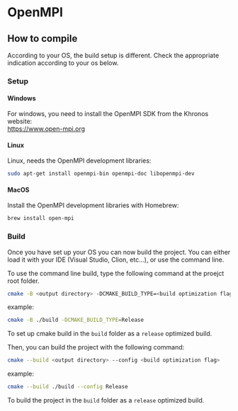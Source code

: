 # OpenMPI

## How to compile

According to your OS, the build setup is different. Check the appropriate indication according to your os below.

### Setup

#### Windows

For windows, you need to install the OpenMPI SDK from the Khronos website:  
<https://www.open-mpi.org>

#### Linux

Linux, needs the OpenMPI development libraries:

```bash
sudo apt-get install openmpi-bin openmpi-doc libopenmpi-dev
```

#### MacOS

Install the OpenMPI development libraries with Homebrew:

```bash
brew install open-mpi
```

### Build

Once you have set up your OS you can now build the project.
You can either load it with your IDE (Visual Studio, Clion, etc...), or use the command line.

To use the command line build, type the following command at the proejct root folder.

```bash
cmake -B <output directory> -DCMAKE_BUILD_TYPE=<build optimization flag>
```

example:

```bash
cmake -B ./build -DCMAKE_BUILD_TYPE=Release
```

To set up cmake build in the `build` folder as a `release` optimized build.

Then, you can build the project with the following command:

```bash
cmake --build <output directory> --config <build optimization flag>
```

example:

```bash
cmake --build ./build --config Release
```

To build the project in the `build` folder as a `release` optimized build.
